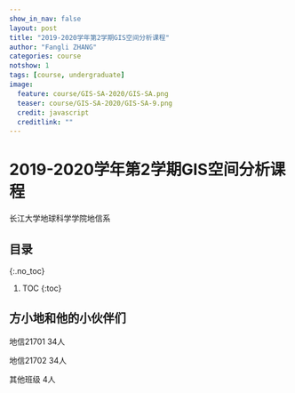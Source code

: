 ```yaml
---
show_in_nav: false
layout: post
title: "2019-2020学年第2学期GIS空间分析课程"
author: "Fangli ZHANG"
categories: course
notshow: 1
tags: [course, undergraduate]
image:
  feature: course/GIS-SA-2020/GIS-SA.png
  teaser: course/GIS-SA-2020/GIS-SA-9.png
  credit: javascript
  creditlink: ""
---
```


# 2019-2020学年第2学期GIS空间分析课程

长江大学地球科学学院地信系

## 目录
{:.no_toc}
1. TOC
{:toc}


## 方小地和他的小伙伴们

地信21701 34人

地信21702 34人

其他班级 4人


<html>
    <head>
    <style>
        #chartdiv {
            width: 100%;
            height: 480px;
        }
        .map-marker {
            margin-left: -5px;
            margin-top: -5px;
        }
        .map-marker.map-clickable {
            cursor: pointer;
        }
        .pulse {
            width: 0px;
            height: 0px;
            border: 0px solid #f7f14c;
            -webkit-border-radius: 30px;
            -moz-border-radius: 30px;
            border-radius: 30px;
            background-color: #716f42;
            z-index: 10;
            position: absolute;
      }
      .map-marker .dot {
            border: 10px solid #FFFFFF;
            background: transparent;
            -webkit-border-radius: 100px;
            -moz-border-radius: 100px;
            border-radius: 100px;
            height: 40px;
            width: 40px;
            -webkit-animation: pulse 0.5s ease-out;
            -moz-animation: pulse 1s ease-out;
            animation: pulse 1.5s ease-out;
            -webkit-animation-iteration-count: infinite;
            -moz-animation-iteration-count: infinite;
            animation-iteration-count: infinite;
            position: absolute;
            top: -25px;
            left: -25px;
            z-index: 1;
            opacity: 0;
    }
    @-moz-keyframes pulse {
           0% {
              -moz-transform: scale(0);
              opacity: 0.0;
           }
           25% {
              -moz-transform: scale(0);
              opacity: 0.1;
           }
           50% {
              -moz-transform: scale(0.1);
              opacity: 0.3;
           }
           75% {
              -moz-transform: scale(0.5);
              opacity: 0.5;
           }
           100% {
              -moz-transform: scale(1);
              opacity: 0.0;
           }
    }
    @-webkit-keyframes "pulse" {
           0% {
              -webkit-transform: scale(0);
              opacity: 0.0;
           }
           25% {
              -webkit-transform: scale(0);
              opacity: 0.1;
           }
           50% {
              -webkit-transform: scale(0.1);
              opacity: 0.3;
           }
           75% {
              -webkit-transform: scale(0.5);
              opacity: 0.5;
           }
           100% {
              -webkit-transform: scale(1);
              opacity: 0.0;
           }
       }
    </style>
    </head>
    <body>
    <script src="https://www.amcharts.com/lib/3/ammap.js"></script>
    <script src="https://www.amcharts.com/lib/3/maps/js/worldLow.js"></script>
    <script src="https://www.amcharts.com/lib/3/themes/light.js"></script>
    <script>
    var targetSVG = "M9,0C4.029,0,0,4.029,0,9s4.029,9,9,9s9-4.029,9-9S13.971,0,9,0z M9,15.93 c-3.83,0-6.93-3.1-6.93-6.93S5.17,2.07,9,2.07s6.93,3.1,6.93,6.93S12.83,15.93,9,15.93 M12.5,9c0,1.933-1.567,3.5-3.5,3.5S5.5,10.933,5.5,9S7.067,5.5,9,5.5 S12.5,7.067,12.5,9z";

    <!-- var targetSVG = "{{site.baseurl}}/assets/svg/taxi.svg"; -->

    var map = AmCharts.makeChart( "chartdiv", {
        "type": "map",
        "theme": "light",
        "dragMap": true,
        "projection": "miller",
        "mouseWheelZoomEnabled": true,
        "showBalloonOnSelectedObject": true,
        "backgroundAlpha": 1,
        "backgroundColor": "#000",

        "dataProvider": {
            "mapURL": "/assets/map/chinaHigh.svg",

            "zoomLevel": 1,
            "zoomLatitude": 36.7,
            "zoomLongitude": 104.2,

            "lines": [
            ],

            "images": [
            {"type": "circle", "title": "<b>新疆库尔勒</b><br/>杨亚婷","latitude":41.73,"longitude":86.16, "color": "#FFFF00", "scale": 0.3},
            {"type": "circle", "title": "<b>河南驻马店</b><br/>段雪昆","latitude":33.33,"longitude":113.83, "color": "#FFFF00", "scale": 0.3},
            {"type": "circle", "title": "<b>山西临汾</b><br/>雷凯睿","latitude":36.06,"longitude":111.49, "color": "#FFFF00", "scale": 0.3},
            {"type": "circle", "title": "<b>湖北仙桃</b><br/>万文慧","latitude":30.19,"longitude":113.18, "color": "#FFFF00", "scale": 0.3},
            {"type": "circle", "title": "<b>甘肃兰州</b><br/>贾玉永","latitude":35.96,"longitude":104.02, "color": "#FFFF00", "scale": 0.3},
            {"type": "circle", "title": "<b>湖北利川</b><br/>邓莉婷","latitude":30.31,"longitude":109.04, "color": "#FFFF00", "scale": 0.3},
            {"type": "circle", "title": "<b>河北定州</b><br/>陈婉婷","latitude":38.51,"longitude":114.99, "color": "#FFFF00", "scale": 0.3},
            {"type": "circle", "title": "<b>浙江金华</b><br/>马紫雯","latitude":29.09,"longitude":120.22, "color": "#FFFF00", "scale": 0.3},
            {"type": "circle", "title": "<b>湖北襄阳</b><br/>张怿如","latitude":32.26,"longitude":111.56, "color": "#FFFF00", "scale": 0.3},
            {"type": "circle", "title": "<b>福建福州</b><br/>林竑川","latitude":26.51,"longitude":119.54, "color": "#FFFF00", "scale": 0.3},
            {"type": "circle", "title": "<b>四川成都</b><br/>李书晨","latitude":30.69,"longitude":104.03, "color": "#FFFF00", "scale": 0.3},
            {"type": "circle", "title": "<b>湖北仙桃</b><br/>李文宇","latitude":30.23,"longitude":113.29, "color": "#FFFF00", "scale": 0.3},
            {"type": "circle", "title": "<b>湖北襄阳</b><br/>朱博宽","latitude":32.16,"longitude":111.82, "color": "#FFFF00", "scale": 0.3},
            {"type": "circle", "title": "<b>湖北襄阳</b><br/>陆雨竹","latitude":32.04,"longitude":112.14, "color": "#FFFF00", "scale": 0.3},
            {"type": "circle", "title": "<b>天津蓟州</b><br/>解诗音","latitude":40.05,"longitude":117.44, "color": "#FFFF00", "scale": 0.3},
            {"type": "circle", "title": "<b>湖北十堰</b><br/>韩奕萌","latitude":32.62,"longitude":110.74, "color": "#FFFF00", "scale": 0.3},
            {"type": "circle", "title": "<b>云南水富</b><br/>申誉华","latitude":28.63,"longitude":104.41, "color": "#FFFF00", "scale": 0.3},
            {"type": "circle", "title": "<b>吉林长春</b><br/>陈冬如","latitude":43.48,"longitude":125.19, "color": "#FFFF00", "scale": 0.3},
            {"type": "circle", "title": "<b>吉林长春</b><br/>何辉羽","latitude":43.86,"longitude":125.27, "color": "#FFFF00", "scale": 0.3},
            {"type": "circle", "title": "<b>青海海东</b><br/>蓟元俊","latitude":36.29,"longitude":102.64, "color": "#FFFF00", "scale": 0.3},
            {"type": "circle", "title": "<b>甘肃白银</b><br/>赵彦雄","latitude":36.55,"longitude":104.17, "color": "#FFFF00", "scale": 0.3},
            {"type": "circle", "title": "<b>湖北十堰</b><br/>夏天","latitude":32.33,"longitude":109.70, "color": "#FFFF00", "scale": 0.3},
            {"type": "circle", "title": "<b>湖北天门</b><br/>王赛","latitude":30.61,"longitude":113.03, "color": "#FFFF00", "scale": 0.3},
            {"type": "circle", "title": "<b>湖北武汉</b><br/>赵曦","latitude":30.50,"longitude":114.37, "color": "#FFFF00", "scale": 0.3},
            {"type": "circle", "title": "<b>湖北武汉</b><br/>方慧","latitude":30.00,"longitude":114.21, "color": "#FFFF00", "scale": 0.3},
            {"type": "circle", "title": "<b>重庆大足</b><br/>陈欢","latitude":29.63,"longitude":105.73, "color": "#FFFF00", "scale": 0.3},
            {"type": "circle", "title": "<b>辽宁锦州</b><br/>高鹤","latitude":41.14,"longitude":121.15, "color": "#FFFF00", "scale": 0.3},
            {"type": "circle", "title": "<b>湖北恩施</b><br/>汤龙","latitude":30.68,"longitude":109.76, "color": "#FFFF00", "scale": 0.3},
            {"type": "circle", "title": "<b>河南周口</b><br/>邱霖","latitude":33.55,"longitude":115.14, "color": "#FFFF00", "scale": 0.3},
            {"type": "circle", "title": "<b>广东广州</b><br/>李宇","latitude":23.06,"longitude":113.19, "color": "#FFFF00", "scale": 0.3},
            {"type": "circle", "title": "<b>湖北天门</b><br/>张萌","latitude":30.25,"longitude":112.35, "color": "#FFFF00", "scale": 0.3},
            {"type": "circle", "title": "<b>贵州盘县</b><br/>丁根","latitude":26.00,"longitude":104.50, "color": "#FFFF00", "scale": 0.3},
            {"type": "circle", "title": "<b>湖北武汉</b><br/>荣萌","latitude":30.22,"longitude":114.05, "color": "#FFFF00", "scale": 0.3},
            {"type": "circle", "title": "<b>湖北孝感</b><br/>刘鑫","latitude":31.92,"longitude":113.91, "color": "#FFFF00", "scale": 0.3},
            {"type": "circle", "title": "<b>湖北安陆</b><br/>陈倩","latitude":31.15,"longitude":113.41, "color": "#FFFF00", "scale": 0.3},
            {"type": "circle", "title": "<b>湖南岳阳</b><br/>欧阳明远", "latitude": 29.33, "longitude": 113.09, "scale": 0.3},
            {"type": "circle", "title": "<b>河南安阳</b><br/>任安晶", "latitude": 36.1, "longitude": 114.33, "scale": 0.3},
            {"type": "circle", "title": "<b>山东聊城</b><br/>崔维帅", "latitude": 36.62, "longitude": 116.23995, "scale": 0.3},
            {"type": "circle", "title": "<b>湖北咸宁</b><br/>王建", "latitude": 29.6, "longitude": 114.47, "scale": 0.3},
            {"type": "circle", "title": "<b>湖北武汉</b><br/>凃怿闻", "latitude": 30.63, "longitude": 114.38, "scale": 0.3},
            {"type": "circle", "title": "<b>湖北黄冈</b><br/>鲁宏辉", "latitude": 30.4, "longitude": 115.25, "scale": 0.3},
            {"type": "circle", "title": "<b>河南周口</b><br/>王刘坤", "latitude": 33.73, "longitude": 114.88, "scale": 0.3},
            {"type": "circle", "title": "<b>湖北荆州</b><br/>饶瑩春", "latitude": 30.34, "longitude": 112.23, "scale": 0.3},
            {"type": "circle", "title": "<b>河北沧州</b><br/>李晓文", "latitude": 38.3, "longitude": 116.87, "scale": 0.3},
            {"type": "circle", "title": "<b>湖北咸宁</b><br/>周有恩", "latitude": 29.88, "longitude": 114.31, "scale": 0.3},
            {"type": "circle", "title": "<b>湖北荆门</b><br/>杨旨钊", "latitude": 30.71, "longitude": 112.59, "scale": 0.3},
            {"type": "circle", "title": "<b>乌鲁木齐</b><br/>唐晴", "latitude": 45.04, "longitude": 86.56, "scale": 0.3},
            {"type": "circle", "title": "<b>湖北仙桃</b><br/>刘佳昊", "latitude": 30.36, "longitude": 113.43, "scale": 0.3},
            {"type": "circle", "title": "<b>湖北武汉</b><br/>朱恰", "latitude": 30.57, "longitude": 114.37, "scale": 0.3},
            {"type": "circle", "title": "<b>湖北咸宁</b><br/>熊夏悦", "latitude": 29.88, "longitude": 114.3, "scale": 0.3},
            {"type": "circle", "title": "<b>江西上饶</b><br/>方前程", "latitude": 28.3, "longitude": 117.95, "scale": 0.3},
            {"type": "circle", "title": "<b>湖北利川</b><br/>段先兴", "latitude": 30.26, "longitude": 108.75, "scale": 0.3},
            {"type": "circle", "title": "<b>浙江金华</b><br/>徐涛", "latitude": 29.2, "longitude": 119.45, "scale": 0.3},
            {"type": "circle", "title": "<b>山东菏泽</b><br/>王亚茹", "latitude": 35.55, "longitude": 115.52, "scale": 0.3},
            {"type": "circle", "title": "<b>云南文山</b><br/>杨油加", "latitude": 23.49, "longitude": 104.3, "scale": 0.3},
            {"type": "circle", "title": "<b>湖北孝感</b><br/>余龙", "latitude": 30.55, "longitude": 114.08, "scale": 0.3},
            {"type": "circle", "title": "<b>四川达州</b><br/>刘晓凤 ", "latitude": 30.94, "longitude": 107.96, "scale": 0.3},
            {"type": "circle", "title": "<b>湖北孝感</b><br/>王丹阳", "latitude": 31.26, "longitude": 113.69, "scale": 0.3},
            {"type": "circle", "title": "<b>江西赣州</b><br/>李瑾", "latitude": 25.39, "longitude": 114.94, "scale": 0.3},
            {"type": "circle", "title": "<b>山西运城</b><br/>李灿", "latitude": 35.6, "longitude": 110.97, "scale": 0.3},
            {"type": "circle", "title": "<b>广东惠州</b><br/>程信昱", "latitude": 22.8, "longitude": 114.47, "scale": 0.3},
            {"type": "circle", "title": "<b>辽宁葫芦岛</b><br/>冯浚", "latitude": 40.71, "longitude": 120.84, "scale": 0.3},
            {"type": "circle", "title": "<b>湖北荆门</b><br/>周再文", "latitude": 31.03, "longitude": 112.19, "scale": 0.3},
            {"type": "circle", "title": "<b>重庆秀山</b><br/>戴秀清", "latitude": 28.5, "longitude": 108.97, "scale": 0.3},
            {"type": "circle", "title": "<b>湖北恩施</b><br/>朱俊", "latitude": 30.21, "longitude": 109.17, "scale": 0.3},
            {"type": "circle", "title": "<b>河南项城</b><br/>黄帅", "latitude": 37.12, "longitude": 114.33, "scale": 0.3},
            {"type": "circle", "title": "<b>青海西宁</b><br/>王新艳", "latitude": 31.42, "longitude": 109.37, "scale": 0.3},
            {"type": "circle", "title": "<b>湖北咸宁</b><br/>陈哲", "latitude": 29.6, "longitude": 114.48, "scale": 0.3},
            {"type": "circle", "title": "<b>湖北随州</b><br/>谢济阳", "latitude": 32, "longitude": 112.88, "scale": 0.3},
            {"type": "circle", "title": "<b>不知何处</b><br/>盛士尧", "latitude": 25.66, "longitude": 123.50, "color": "#FF0000", "scale": 0.3},
            {"type": "circle", "title": "<b>湖北黄冈</b><br/>张天怡", "latitude": 30.44, "longitude": 114.87, "color": "#FF0000", "scale": 0.3}
            ]
        },

            "areasSettings": {
                "color": "#FFCC00",
                "outlineThickness": 0.3,
                "unlistedAreasColor": "#FFFFFF",
                "unlistedAreasAlpha": 0.6
            },

            "imagesSettings": {
              "color": "#00FF00",
              "rollOverColor": "#FFFF00",
              "selectedColor": "#000000"
            },

            "linesSettings": {
              "arc": -0.75,
              "arrow": "middle",
              "color": "#FFFF00",
              "alpha": 1,
              "arrowAlpha": 1,
              "arrowSize": 3,
              "thickness": 1
            },

            "balloon": {
                "drop": false,
                "fixedPosition": false
            },

            "zoomControl": {
              "homeButtonEnabled": false,
              "zoomControlEnabled": false,
              "buttonSize": 10,
              "gridHeight": 0,
              "draggerAlpha": 0,
              "gridAlpha": 0
            },

            "backgroundZoomsToTop": true,
            "linesAboveImages": false,

           "export": {
             "enabled": false
           }
    } );

    map.addListener( "positionChanged", updateCustomMarkers );

    function updateCustomMarkers( event ) {
      var map = event.chart;

      for ( var x in map.dataProvider.images ) {
        var image = map.dataProvider.images[ x ];
        if (x == 4) {
            if ( 'undefined' == typeof image.externalElement )
            image.externalElement = createCustomMarker( image );
            var xy = map.coordinatesToStageXY( image.longitude, image.latitude );
            image.externalElement.style.top = xy.y + 'px';
            image.externalElement.style.left = xy.x + 'px';
        } else {
            if ( 'undefined' == typeof image.externalElement )
            image.externalElement = createCustomMarker( image );
            var xy = map.coordinatesToStageXY( image.longitude, image.latitude );
            image.externalElement.style.top = xy.y + 'px';
            image.externalElement.style.left = xy.x + 'px';
        }
      }
    }

    function createCustomMarker( image ) {
      var holder = document.createElement( 'div' );
      holder.className = 'map-marker';
      holder.title = image.title;
      holder.style.position = 'absolute';

      if ( undefined != image.url ) {
        holder.onclick = function() {
          window.location.href = image.url;
        };
        holder.className += ' map-clickable';
      }

      var dot = document.createElement( 'div' );
      dot.className = 'dot';
      holder.appendChild( dot );

      var pulse = document.createElement( 'div' );
      pulse.className = 'pulse';
      holder.appendChild( pulse );

      image.chart.chartDiv.appendChild( holder );

      return holder;
    }


    </script>
    </body>
    <div id="chartdiv"></div>
</html>


### 课程报告提交方式
+ 提交内容
  - 课程报告1份（纸质版 + Word版 + PDF版）
+ 提交时间
  - 纸质版：开学返校后
  - 电子版：2020年05月10日23:59之前
+ 提交方式
  - 石油科技大楼办公室：班长收齐后送石油科技大楼C209
  - 发送到电子邮箱：班长收齐Word和PDF电子版后提交
  - 雨课堂GIS空间分析：同学们在雨课堂中自行上传

## 课程信息
+ 课程名称：GIS空间分析（GIS Spatial Analysis）
+ 课程编码：478412
+ 课程学时：32 = 20理论 + 12上机
+ 理论课：9-14周，周二第二大节，周四第一大节
+ 上机课：返校后进行
+ 先修课程：GIS原理、ArcGIS地理信息系统
+ 慕课资源：地理信息系统（GIS）实验，汤国安等，南京师范大学
+ 选课学生：地信21701班（35人）、地信21702班（34人）、其他（3人）

## 思维导图
![GIS空间分析-知识点](../assets/img/course/GIS-SA-2020/GIS-SA-9.png)

## 课程Q&A
### Q: 计量地理学 Quantitative Geography
A: 又称计量地理学或地理数量方法，应用数学思想方法和计算机技术进行地理学研究的科学，与定性研究方法结合共同构筑了地理学研究方法的科学体系：
+ 古代，地理学与数学之源泉科学 —— 几何学
+ 近代，地理学运用分析数学之先河 —— 区位论
+ 20世纪20-30年代，地理要素分析 —— 数理统计
+ 20世纪50年代，现代地理学 —— 计量运动
+ 20世纪50年代末至60年代末，引入统计学方法（初期）
+ 20世纪60年代末至70年代，多元统计法和计算机技术（中期）
+ 20世纪70年代至今，地理学与运筹学、模糊数学、系统科学、GIS技术等相结合（日趋成熟阶段）

### Q: 地理计算学 GeoComputation
A: 计算地理学 Geocomputational Geography。20世纪90年代中期，英国著名地理学家，利兹大学计算地理研究中心Stan Openshaw教授认为空间数据挖掘已成为数量地理学中一个重要分支，并以GeoComputation命名这个新的学科，因此他被称为“地理计算之父”。地理计算学融合了计算机科学、地理学、地球信息科学（Geomatics）、信息科学、数学和统计学理论与方法。

## 课程成绩评定
###（60%）课程报告（1份）
+ 6次上机的实验报告
  - （20%）上机1：网络分析（2020年04月21日）
  - （20%）上机2：地统计分析（2020年04月28日）
  - （20%）上机3-6：三维建模与分析（2020年04月30日）
###（40%）平时成绩
+ 课程参与情况
  - （20%）课堂参与度（出勤、互动）
  - （20%）作业完成度（按时、准确）

## 授课日志

### 2020-04-07 雨课堂上课-GIS空间分析第一章地理空间数据分析与GIS
70/72名同学签到了课程，10:05-11:40，课程2节共90分钟，中途休息5分钟。

全程雨课堂授课，稳定。

<!--![GIS空间分析-第一章地理空间数据分析与GIS](../assets/img/course/GIS-SA-2020/GIS-SA-1.png)-->


### 2020-04-09 雨课堂上课-GIS空间分析第二章GIS空间分析基础
71/72名同学签到了课程，08:00-09:35，课程2节共90分钟，中途休息5分钟。

全程雨课堂授课，稳定。

<!--![GIS空间分析-第二章GIS空间分析基础](../assets/img/course/GIS-SA-2020/GIS-SA-2.png)-->

### 2020-04-14 雨课堂上课-GIS空间分析第三章空间量测与计算
71/72名同学签到了课程，10:05-11:40，课程2节共90分钟，中途休息5分钟。

全程雨课堂授课，稳定。

<!--![GIS空间分析-第三章空间量测与计算](../assets/img/course/GIS-SA-2020/GIS-SA-3.png)-->


### 2020-04-16 雨课堂上课-GIS空间分析第四章空间表达变换分析
70/72名同学签到了课程，08:00-09:35，课程2节共90分钟，中途休息5分钟。

全程雨课堂授课，稳定。

<!--![GIS空间分析-第四章空间表达变换分析](../assets/img/course/GIS-SA-2020/GIS-SA-4.png)-->

### 2020-04-21 雨课堂上课-GIS空间分析第五章空间几何关系分析
71/72名同学签到了课程，10:05-11:40，课程2节共90分钟，中途休息5分钟。

全程雨课堂授课，稳定。

<!--![GIS空间分析-第五章空间几何关系分析](../assets/img/course/GIS-SA-2020/GIS-SA-5.png)-->


### 2020-04-23 雨课堂上课-GIS空间分析第六章空间统计学分析
71/72名同学签到了课程，08:00-09:35，课程2节共90分钟，中途休息5分钟。

全程雨课堂授课，稳定。

<!--![GIS空间分析-第六章空间统计学分析](../assets/img/course/GIS-SA-2020/GIS-SA-6.png)-->

### 2020-04-28 雨课堂上课-GIS空间分析第七章空间三维建模与分析
71/72名同学签到了课程，10:05-11:40，课程2节共90分钟，中途休息5分钟。

全程雨课堂授课，稳定。

<!--![GIS空间分析-第七章空间三维建模与分析](../assets/img/course/GIS-SA-2020/GIS-SA-7.png)-->


### 2020-04-30 雨课堂上课-GIS空间分析第八章地理网格计算
67/72名同学签到了课程，08:00-09:35，课程2节共90分钟，中途休息5分钟。

全程雨课堂授课，稳定。

<!--![GIS空间分析-第六章空间统计学分析](../assets/img/course/GIS-SA-2020/GIS-SA-8.png)-->

### 2020-05-12 雨课堂上课-GIS空间分析第十章智能化空间分析（完结）
69/72名同学签到了课程，10:05-11:40，课程2节共90分钟，中途休息5分钟。

全程雨课堂授课，稳定。

<!--![GIS空间分析-第七章空间三维建模与分析](../assets/img/course/GIS-SA-2020/GIS-SA-9.png)-->
